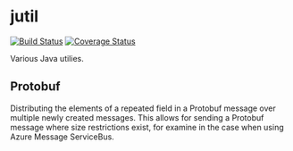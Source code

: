 # jutil

[![Build Status](https://travis-ci.org/chrisgleissner/jutil.svg?branch=master)](https://travis-ci.org/chrisgleissner/jutil)
[![Coverage Status](https://coveralls.io/repos/github/chrisgleissner/jutil/badge.svg?branch=master)](https://coveralls.io/github/chrisgleissner/jutil?branch=master)

Various Java utilies.

## Protobuf

Distributing the elements of a repeated field in a Protobuf message over multiple newly created messages. This allows for sending a Protobuf message where size restrictions exist, for examine in the case when using Azure Message ServiceBus.
